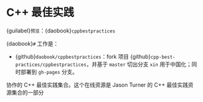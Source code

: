 # C++ 最佳实践

{guilabel}`预览`：{daobook}`cppbestpractices`

{daobook}`#` 工作是：

- {github}`daobook/cppbestpractices`：fork 项目 {github}`cpp-best-practices/cppbestpractices`，并基于 `master` 切出分支 `xin` 用于中国化；同时部署到 `gh-pages` 分支。

协作的 C++ 最佳实践集合。这个在线资源是 Jason Turner 的 C++ 最佳实践资源集合的一部分